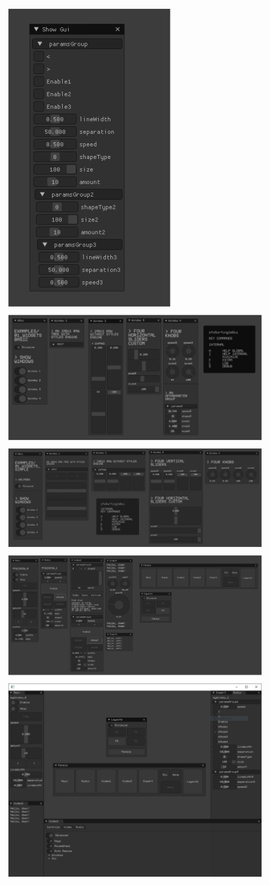 ![](00_Simple/Capture.PNG)  

![](01_WidgetsBasic/Capture.PNG)  

![](02_Widgets/Capture.PNG)  

![](20_LayoutsEngine/Capture.PNG)  

![](30_LayoutsEngineDocking/Capture.PNG)  
